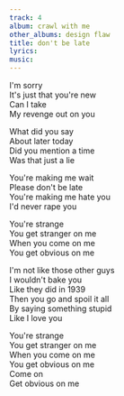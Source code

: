 ```yaml
---
track: 4
album: crawl with me
other_albums: design flaw
title: don't be late
lyrics: 
music: 
---
```

I'm sorry  
It's just that you're new  
Can I take  
My revenge out on you  
  
What did you say  
About later today  
Did you mention a time  
Was that just a lie  
  
You're making me wait  
Please don't be late  
You're making me hate you  
I'd never rape you  
  
You're strange  
You get stranger on me  
When you come on me  
You get obvious on me  
  
I'm not like those other guys  
I wouldn't bake you  
Like they did in 1939  
Then you go and spoil it all  
By saying something stupid  
Like I love you  
  
You're strange  
You get stranger on me  
When you come on me  
You get obvious on me  
Come on  
Get obvious on me  
